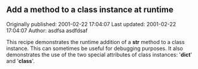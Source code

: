 ## Add a method to a class instance at runtime

Originally published: 2001-02-22 17:04:07
Last updated: 2001-02-22 17:04:07
Author: asdfsa asdfdsaf

This recipe demonstrates the runtime addition of a __str__ method to a class instance. This can sometimes be useful for debugging purposes. It also demonstrates the use of the two special attributes of class instances: '__dict__' and '__class__'.